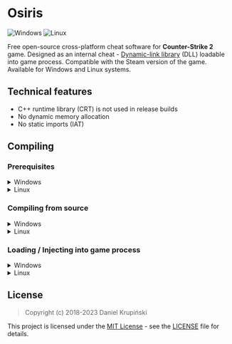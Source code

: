 # Osiris

![Windows](https://github.com/danielkrupinski/Osiris/workflows/Windows/badge.svg?branch=master&event=push)
![Linux](https://github.com/danielkrupinski/Osiris/workflows/Linux/badge.svg?branch=master&event=push)

Free open-source cross-platform cheat software for **Counter-Strike 2** game. Designed as an internal cheat - [Dynamic-link library](https://en.wikipedia.org/wiki/Dynamic-link_library) (DLL) loadable into game process. Compatible with the Steam version of the game. Available for Windows and Linux systems.

## Technical features
* C++ runtime library (CRT) is not used in release builds
* No dynamic memory allocation
* No static imports (IAT)
## Compiling

### Prerequisites

<details>

<summary>Windows</summary>

* Microsoft Visual Studio 2022 with Windows SDK

</details>

<details>

<summary>Linux</summary>

* CMake 3.16 or newer
* **gcc 11 or newer** or **clang 13 or newer**

</details>

### Compiling from source

<details>

<summary>Windows</summary>

Open **Osiris.sln** in Visual Studio 2022, set build configuration to `Release | x64`. Press **Build solution** and you should receive `Osiris.dll` binary file.

</details>

<details>

<summary>Linux</summary>

Configure with CMake:

    cmake -DCMAKE_BUILD_TYPE=Release -B build

Build:

    cmake --build build -j $(nproc --all)

After following these steps you should receive `libOsiris.so` file in `build` directory.

</details>

### Loading / Injecting into game process

<details>

<summary>Windows</summary>

You need a **DLL injector** to inject (load) `Osiris.dll` into game process.

</details>

<details>

<summary>Linux</summary>

You can simply run the following script in the directory containing `libOsiris.so`:

    sudo gdb -batch-silent -p $(pidof cs2) -ex "call (void*)dlopen(\"$PWD/libOsiris.so\", 2)"

However, this injection method might be detected by VAC.

</details>

## License

> Copyright (c) 2018-2023 Daniel Krupiński

This project is licensed under the [MIT License](https://opensource.org/licenses/mit-license.php) - see the [LICENSE](https://github.com/danielkrupinski/Osiris/blob/master/LICENSE) file for details.

